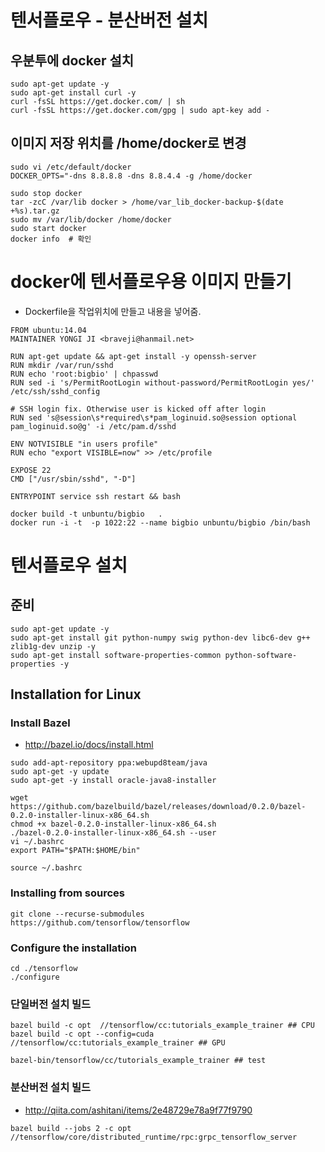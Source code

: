 
# 텐서플로우 - 분산버전 설치

## 우분투에 docker 설치
```
sudo apt-get update -y
sudo apt-get install curl -y
curl -fsSL https://get.docker.com/ | sh
curl -fsSL https://get.docker.com/gpg | sudo apt-key add -
```

## 이미지 저장 위치를 /home/docker로 변경
```
sudo vi /etc/default/docker
DOCKER_OPTS="-dns 8.8.8.8 -dns 8.8.4.4 -g /home/docker

sudo stop docker
tar -zcC /var/lib docker > /home/var_lib_docker-backup-$(date +%s).tar.gz
sudo mv /var/lib/docker /home/docker
sudo start docker
docker info  # 확인
```

# docker에 텐서플로우용 이미지 만들기
- Dockerfile을 작업위치에 만들고 내용을 넣어줌.
```
FROM ubuntu:14.04
MAINTAINER YONGI JI <braveji@hanmail.net>

RUN apt-get update && apt-get install -y openssh-server
RUN mkdir /var/run/sshd
RUN echo 'root:bigbio' | chpasswd
RUN sed -i 's/PermitRootLogin without-password/PermitRootLogin yes/' /etc/ssh/sshd_config

# SSH login fix. Otherwise user is kicked off after login
RUN sed 's@session\s*required\s*pam_loginuid.so@session optional pam_loginuid.so@g' -i /etc/pam.d/sshd

ENV NOTVISIBLE "in users profile"
RUN echo "export VISIBLE=now" >> /etc/profile

EXPOSE 22
CMD ["/usr/sbin/sshd", "-D"]

ENTRYPOINT service ssh restart && bash
```
 
```
docker build -t unbuntu/bigbio   . 
docker run -i -t  -p 1022:22 --name bigbio unbuntu/bigbio /bin/bash 
```

 
# 텐서플로우 설치

## 준비
```
sudo apt-get update -y
sudo apt-get install git python-numpy swig python-dev libc6-dev g++ zlib1g-dev unzip -y
sudo apt-get install software-properties-common python-software-properties -y
```

## Installation for Linux

### Install Bazel

- http://bazel.io/docs/install.html
```
sudo add-apt-repository ppa:webupd8team/java
sudo apt-get -y update
sudo apt-get -y install oracle-java8-installer

wget https://github.com/bazelbuild/bazel/releases/download/0.2.0/bazel-0.2.0-installer-linux-x86_64.sh
chmod +x bazel-0.2.0-installer-linux-x86_64.sh
./bazel-0.2.0-installer-linux-x86_64.sh --user
vi ~/.bashrc 
export PATH="$PATH:$HOME/bin"

source ~/.bashrc 
```

### Installing from sources
```
git clone --recurse-submodules https://github.com/tensorflow/tensorflow
```

### Configure the installation
```
cd ./tensorflow
./configure
```

### 단일버전 설치 빌드
```
bazel build -c opt  //tensorflow/cc:tutorials_example_trainer ## CPU
bazel build -c opt --config=cuda //tensorflow/cc:tutorials_example_trainer ## GPU

bazel-bin/tensorflow/cc/tutorials_example_trainer ## test 
```

### 분산버전 설치 빌드

- http://qiita.com/ashitani/items/2e48729e78a9f77f9790

```
bazel build --jobs 2 -c opt //tensorflow/core/distributed_runtime/rpc:grpc_tensorflow_server
```